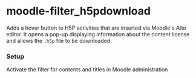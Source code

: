 # moodle-filter_h5pdownload

Adds a hover button to H5P activities that are inserted via Moodle's Atto editor. It opens a pop-up displaying information about the content license and allows the `.h5p` file to be downloaded.

### Setup

Activate the filter for contents and titles in Moodle administration